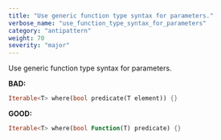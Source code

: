 ```yaml
---
title: "Use generic function type syntax for parameters."
verbose_name: "use_function_type_syntax_for_parameters"
category: "antipattern"
weight: 70
severity: "major"
---
```

Use generic function type syntax for parameters.

**BAD:**
```dart
Iterable<T> where(bool predicate(T element)) {}
```

**GOOD:**
```dart
Iterable<T> where(bool Function(T) predicate) {}
```
